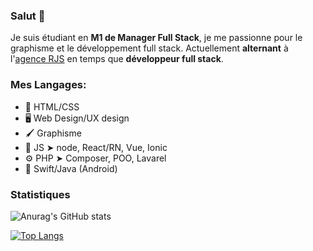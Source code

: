 ### Salut 👋

Je suis étudiant en **M1 de Manager Full Stack**, je me passionne pour le graphisme et le développement full stack. Actuellement **alternant** à l'[agence RJS](https://github.com/Agence-RJS) en temps que **développeur full stack**.

### Mes Langages:

- 📐 HTML/CSS
- 🖥 Web Design/UX design
- 🖌 Graphisme
- 🚀 JS ➤ node, React/RN, Vue, Ionic
- ⚙️ PHP ➤ Composer, POO, Lavarel
- 📱 Swift/Java (Android)

### Statistiques

![Anurag's GitHub stats](https://github-readme-stats.vercel.app/api?username=dantin-durand&show_icons=true&theme=tokyonight)

[![Top Langs](https://github-readme-stats.vercel.app/api/top-langs/?username=dantin-durand&langs_count=8)](https://github.com/anuraghazra/github-readme-stats)
